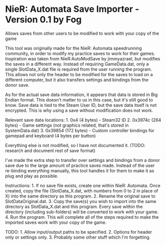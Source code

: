 # NieR: Automata Save Importer - Version 0.1 by Fog
Allows saves from other users to be modified to work with your copy of the game

This tool was originally made for the NieR: Automata speedrunning community, in order to modify my practice saves to work for their games. Inspiration was taken from NieR:AutoModSave by jimmyazrael, but modifies the saves in a different way. Instead of requiring GameData.dat, only a single SlotData_X.dat file is required from the user running the program. This allows not only the header to be modified for the saves to load on a different computer, but it also transfers settings and bindings from the donor save.

As for the actual save data information, it appears that data is stored in Big Endian format. This doesn't matter to us in this case, but it's still good to know. Save data is tied to the Steam User ID, but the save data itself is not encrypted. This is why using a save without modification does not work.

Relevant save data locations:
	1. 0x4 (4 bytes) 		- Steam32 ID
	2. 0x3974c (264 bytes)	- Game settings (not graphics related, that's stored in SystemData.dat)
	3. 0x39854 (172 bytes) 	- Custom controller bindings for gamepad and keyboard (4 bytes per button)
	
Everything else is not modified, so I have not documented it. (TODO: research and document rest of save format)

I've made the extra step to transfer over settings and bindings from a donor save due to the large amount of practice saves made. Instead of the user re-binding everything manually, this tool handles it for them to make it as plug and play as possible.

Instructions:
	1. If no save file exists, create one within NieR: Automata. Once created, copy the file (SlotData_X.dat, with numbers from 0 to 2 in place of X) into the same directory as this program.
	2. Rename the original save to SlotDataOriginal.dat.
	3. Copy the save(s) you wish to import into the same directory as SlotData_X.dat and this program. Every save within the directory (including sub-folders) will be converted to work with your game.
	4. Run the program. This will complete all of the steps required to make the imported saves work with your copy of the game.
	
TODO:
	1. Allow input/output paths to be specified.
	2. Options for header only or settings only.
	3. Probably some other stuff which I'm forgetting.
